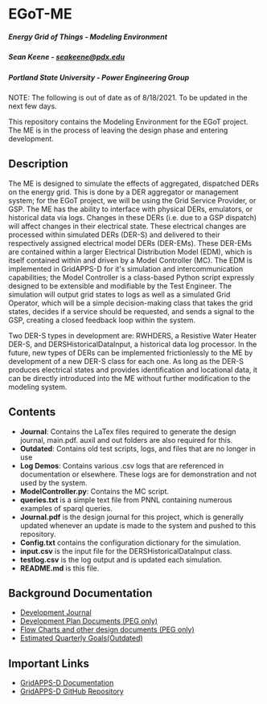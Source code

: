 # EGoT-ME
##### Energy Grid of Things - Modeling Environment
##### Sean Keene -  seakeene@pdx.edu
##### Portland State University - Power Engineering Group

NOTE: The following is out of date as of 8/18/2021. To be updated in the next few
days.

This repository contains the Modeling Environment for the EGoT project. The ME is
in the process of leaving the design phase and entering development.

## Description

The ME is designed to simulate the effects of aggregated, dispatched DERs on the
energy grid. This is done by a DER aggregator or management system; for the EGoT
project, we will be using the Grid Service Provider, or GSP. The ME has the ability to
interface with physical DERs, emulators, or historical data via logs. Changes in these
DERs (i.e. due to a GSP dispatch) will affect changes in their electrical state.
These electrical changes are processed within simulated DERs (DER-S) and delivered to
their respectively assigned electrical model DERs (DER-EMs). These DER-EMs
are contained within a larger Electrical Distribution Model (EDM), which is 
itself contained within and driven by a Model Controller (MC). The EDM is 
implemented in GridAPPS-D for it's simulation and intercommunication capabilities;
the Model Controller is a class-based Python script expressly designed to be 
extensible and modifiable by the Test Engineer. The simulation will output grid states 
to logs as well as a simulated Grid Operator, which will be a simple decision-making 
class that takes the grid states, decides if a service should be requested, and sends 
a signal to the GSP, creating a closed feedback loop within the system.

Two DER-S types in development are: RWHDERS, a Resistive Water Heater DER-S, and 
DERSHistoricalDataInput, a historical data log processor. In the future,
new types of DERs can be implemented frictionlessly to the ME by development of
a new DER-S class for each one. As long as the DER-S produces electrical states and
provides identification and locational data, it can be directly introduced into the ME
without further modification to the modeling system.

## Contents

* **Journal**: Contains the LaTex files required to  generate the design journal, 
  main.pdf. auxil and out folders are also required for this. 
* **Outdated**: Contains old test scripts, logs, and files that are no longer in use
* **Log Demos**: Contains various .csv logs that are referenced in documentation or
elsewhere. These logs are for demonstration and not used by the system.
* **ModelController.py**: Contains the MC script.
* **queries.txt** is a simple text file from PNNL containing numerous examples of
  sparql queries. 
* **Journal.pdf** is the design journal for this project, which is generally updated
  whenever an update is made to the system and pushed to this repository.
* **Config.txt** contains the configuration dictionary for the simulation.
* **input.csv** is the input file for the DERSHistoricalDataInput class.
* **testlog.csv** is the log output and is updated each simulation.
* **README.md** is this file.

## Background Documentation
* [Development Journal](https://github.com/PortlandStatePowerLab/doe-egot-me/blob/main/out/main.pdf)
* [Development Plan Documents (PEG only)](https://drive.google.com/drive/folders/1gzclY2N1w7PiS4PjuwpQj0qUheekqnkn?usp=sharing)
* [Flow Charts and other design documents (PEG only)](https://drive.google.com/drive/folders/13gm4Shm-kZ0PfSjn-9UMrA0cDD80fIy0?usp=sharing)
* [Estimated Quarterly Goals(Outdated)](https://www.overleaf.com/read/jrrvwgtvqryt)

## Important Links

* [GridAPPS-D Documentation](https://gridappsd.readthedocs.io/en/latest/using_gridappsd/index.html)
* [GridAPPS-D GitHub Repository](https://github.com/GRIDAPPSD)